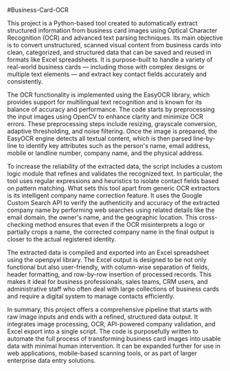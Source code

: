 #Business-Card-OCR

This project is a Python-based tool created to automatically extract structured information from business card images using Optical Character Recognition (OCR) and advanced text parsing techniques. Its main objective is to convert unstructured, scanned visual content from business cards into clean, categorized, and structured data that can be saved and reused in formats like Excel spreadsheets. It is purpose-built to handle a variety of real-world business cards — including those with complex designs or multiple text elements — and extract key contact fields accurately and consistently.

The OCR functionality is implemented using the EasyOCR library, which provides support for multilingual text recognition and is known for its balance of accuracy and performance. The code starts by preprocessing the input images using OpenCV to enhance clarity and minimize OCR errors. These preprocessing steps include resizing, grayscale conversion, adaptive thresholding, and noise filtering. Once the image is prepared, the EasyOCR engine detects all textual content, which is then parsed line-by-line to identify key attributes such as the person's name, email address, mobile or landline number, company name, and the physical address.

To increase the reliability of the extracted data, the script includes a custom logic module that refines and validates the recognized text. In particular, the tool uses regular expressions and heuristics to isolate contact fields based on pattern matching. What sets this tool apart from generic OCR extractors is its intelligent company name correction feature. It uses the Google Custom Search API to verify the authenticity and accuracy of the extracted company name by performing web searches using related details like the email domain, the owner's name, and the geographic location. This cross-checking method ensures that even if the OCR misinterprets a logo or partially crops a name, the corrected company name in the final output is closer to the actual registered identity.

The extracted data is compiled and exported into an Excel spreadsheet using the openpyxl library. The Excel output is designed to be not only functional but also user-friendly, with column-wise separation of fields, header formatting, and row-by-row insertion of processed records. This makes it ideal for business professionals, sales teams, CRM users, and administrative staff who often deal with large collections of business cards and require a digital system to manage contacts efficiently.

In summary, this project offers a comprehensive pipeline that starts with raw image inputs and ends with a refined, structured data output. It integrates image processing, OCR, API-powered company validation, and Excel export into a single script. The code is purposefully written to automate the full process of transforming business card images into usable data with minimal human intervention. It can be expanded further for use in web applications, mobile-based scanning tools, or as part of larger enterprise data entry solutions.
